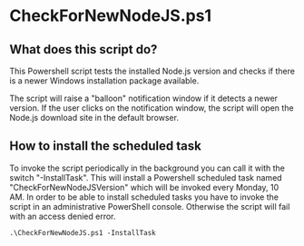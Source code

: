 # CheckForNewNodeJS.ps1

## What does this script do?

This Powershell script tests the installed Node.js version and checks if there is a newer Windows installation package available.

The script will raise a "balloon" notification window if it detects a newer version. If the user clicks on the notification window, the script will open the Node.js download site in the default browser. 

## How to install the scheduled task

To invoke the script periodically in the background you can call it with the switch "-InstallTask". This will install a Powershell scheduled task named "CheckForNewNodeJSVersion" which will be invoked every Monday, 10 AM. In order to be able to install scheduled tasks you have to invoke the script in an administrative PowerShell console. Otherwise the script will fail with an access denied error.
```
.\CheckForNewNodeJS.ps1 -InstallTask
```
